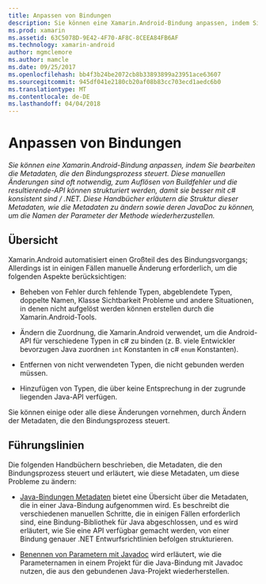```yaml
---
title: Anpassen von Bindungen
description: Sie können eine Xamarin.Android-Bindung anpassen, indem Sie bearbeiten die Metadaten, die den Bindungsprozess steuert. Diese manuellen Änderungen sind oft notwendig, zum Auflösen von Buildfehler und die resultierende-API können strukturiert werden, damit sie besser mit c# konsistent sind / .NET. Diese Handbücher erläutern die Struktur dieser Metadaten, wie die Metadaten zu ändern sowie deren JavaDoc zu können, um die Namen der Parameter der Methode wiederherzustellen.
ms.prod: xamarin
ms.assetid: 63C5078D-9E42-4F70-AF8C-8CEEA84FB6AF
ms.technology: xamarin-android
author: mgmclemore
ms.author: mamcle
ms.date: 09/25/2017
ms.openlocfilehash: bb4f3b24be2072cb8b33893899a23951ace63607
ms.sourcegitcommit: 945df041e2180cb20af08b83cc703ecd1aedc6b0
ms.translationtype: MT
ms.contentlocale: de-DE
ms.lasthandoff: 04/04/2018
---
```

# <a name="customizing-bindings"></a>Anpassen von Bindungen

_Sie können eine Xamarin.Android-Bindung anpassen, indem Sie bearbeiten die Metadaten, die den Bindungsprozess steuert. Diese manuellen Änderungen sind oft notwendig, zum Auflösen von Buildfehler und die resultierende-API können strukturiert werden, damit sie besser mit c# konsistent sind / .NET. Diese Handbücher erläutern die Struktur dieser Metadaten, wie die Metadaten zu ändern sowie deren JavaDoc zu können, um die Namen der Parameter der Methode wiederherzustellen._


## <a name="overview"></a>Übersicht
 
Xamarin.Android automatisiert einen Großteil des des Bindungsvorgangs; Allerdings ist in einigen Fällen manuelle Änderung erforderlich, um die folgenden Aspekte berücksichtigen:

-   Beheben von Fehler durch fehlende Typen, abgeblendete Typen, doppelte Namen, Klasse Sichtbarkeit Probleme und andere Situationen, in denen nicht aufgelöst werden können erstellen durch die Xamarin.Android-Tools. 

-   Ändern die Zuordnung, die Xamarin.Android verwendet, um die Android-API für verschiedene Typen in c# zu binden (z. B. viele Entwickler bevorzugen Java zuordnen `int` Konstanten in c# `enum` Konstanten).

-   Entfernen von nicht verwendeten Typen, die nicht gebunden werden müssen. 

-   Hinzufügen von Typen, die über keine Entsprechung in der zugrunde liegenden Java-API verfügen. 

Sie können einige oder alle diese Änderungen vornehmen, durch Ändern der Metadaten, die den Bindungsprozess steuert.


## <a name="guides"></a>Führungslinien

Die folgenden Handbüchern beschrieben, die Metadaten, die den Bindungsprozess steuert und erläutert, wie diese Metadaten, um diese Probleme zu ändern:

-   [Java-Bindungen Metadaten](~/android/platform/binding-java-library/customizing-bindings/java-bindings-metadata.md) bietet eine Übersicht über die Metadaten, die in einer Java-Bindung aufgenommen wird.
    Es beschreibt die verschiedenen manuellen Schritte, die in einigen Fällen erforderlich sind, eine Bindung-Bibliothek für Java abgeschlossen, und es wird erläutert, wie Sie eine API verfügbar gemacht werden, von einer Bindung genauer .NET Entwurfsrichtlinien befolgen strukturieren.

-   [Benennen von Parametern mit Javadoc](~/android/platform/binding-java-library/customizing-bindings/naming-parameters-with-javadoc.md) wird erläutert, wie die Parameternamen in einem Projekt für die Java-Bindung mit Javadoc nutzen, die aus den gebundenen Java-Projekt wiederherstellen.


 

